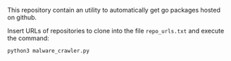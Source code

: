 This repository contain an utility to automatically get go packages hosted on github.

Insert URLs of repositories to clone into the file `repo_urls.txt` and execute the command: 

```bash
python3 malware_crawler.py
```

